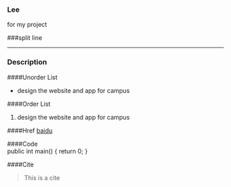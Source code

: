 ### Lee
for my project

###split line
***

### Description

####Unorder List
* design the website and app for campus

####Order List
1. design the website and app for campus


####Href
[baidu](http://www.baidu.com)

####Code        
			public int main()
			{
			return 0;
			}


####Cite
> This is a cite

